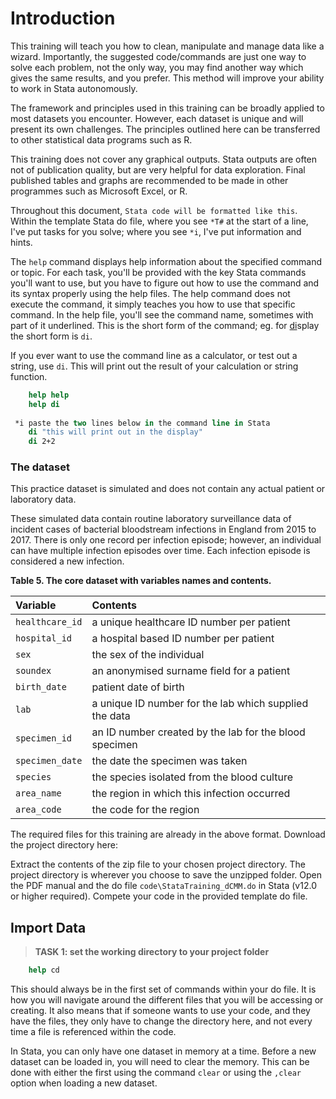 # Introduction

This training will teach you how to clean, manipulate and manage data like a wizard. Importantly, the suggested code/commands are just one way to solve each problem, not the only way, you may find another way which gives the same results, and you prefer. This method will improve your ability to work in Stata autonomously.

The framework and principles used in this training can be broadly applied to most datasets you encounter. However, each dataset is unique and will present its own challenges. The principles outlined here can be transferred to other statistical data programs such as R.

This training does not cover any graphical outputs. Stata outputs are often not of publication quality, but are very helpful for data exploration. Final published tables and graphs are recommended to be made in other programmes such as Microsoft Excel, or R.

Throughout this document, `Stata code will be formatted like this`. Within the template Stata do file, where you see `*T#` at the start of a line, I've put tasks for you solve; where you see `*i`, I've put information and hints.

The `help` command displays help information about the specified command or topic. For each task, you'll be provided with the key Stata commands you'll want to use, but you have to figure out how to use the command and its syntax properly using the help files. The help command does not execute the command, it simply teaches you how to use that specific command. In the help file, you'll see the command name, sometimes with part of it underlined. This is the short form of the command; eg. for <u>di</u>splay the short form is `di`. 

If you ever want to use the command line as a calculator, or test out a string, use `di`. This will print out the result of your calculation or string function.

```stata
	help help 
	help di
	
 *i	paste the two lines below in the command line in Stata
	di "this will print out in the display"
	di 2+2
```



### The dataset

This practice dataset is simulated and does not contain any actual patient or laboratory data.

These simulated data contain routine laboratory surveillance data of incident cases of bacterial bloodstream infections in England from 2015 to 2017. There is only one record per infection episode; however, an individual can have multiple infection episodes over time. Each infection episode is considered a new infection.

**Table 5. The core dataset with variables names and contents.**

| Variable        | Contents                                 |
| :-------------- | :--------------------------------------- |
| `healthcare_id` | a unique healthcare ID number per patient |
| `hospital_id`   | a hospital based ID number per patient   |
| `sex`           | the sex of the individual                |
| `soundex`       | an anonymised surname field for a patient |
| `birth_date`    | patient date of birth                    |
| `lab`           | a unique ID number for the lab which supplied the data |
| `specimen_id`   | an ID number created by the lab for the blood specimen |
| `specimen_date` | the date the specimen was taken          |
| `species`       | the species isolated from the blood culture |
| `area_name`     | the region in which this infection occurred |
| `area_code`     | the code for the region                  |

The required files for this training are already in the above format. Download the project directory here:

Extract the contents of the zip file to your chosen project directory. The project directory is wherever you choose to save the unzipped folder. Open the PDF manual and the do file `code\StataTraining_dCMM.do` in Stata (v12.0 or higher required). Compete your code in the provided template do file.



## Import Data

>**TASK 1: set the working directory to your project folder**

```stata
	help cd
```

This should always be in the first set of commands within your do file. It is how you will navigate around the different files that you will be accessing or creating. It also means that if someone wants to use your code, and they have the files, they only have to change the directory here, and not every time a file is referenced within the code.

In Stata, you can only have one dataset in memory at a time. Before a new dataset can be loaded in, you will need to clear the memory. This can be done with either the first using the command `clear` or using the `,clear` option when loading a new dataset.
